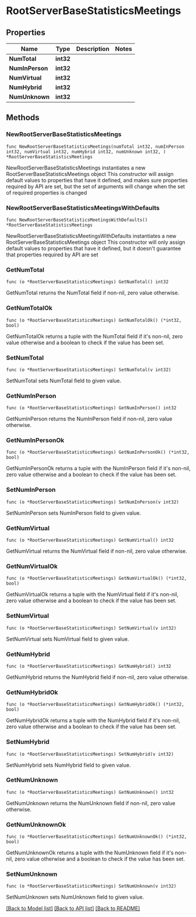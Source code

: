 # RootServerBaseStatisticsMeetings

## Properties

Name | Type | Description | Notes
------------ | ------------- | ------------- | -------------
**NumTotal** | **int32** |  | 
**NumInPerson** | **int32** |  | 
**NumVirtual** | **int32** |  | 
**NumHybrid** | **int32** |  | 
**NumUnknown** | **int32** |  | 

## Methods

### NewRootServerBaseStatisticsMeetings

`func NewRootServerBaseStatisticsMeetings(numTotal int32, numInPerson int32, numVirtual int32, numHybrid int32, numUnknown int32, ) *RootServerBaseStatisticsMeetings`

NewRootServerBaseStatisticsMeetings instantiates a new RootServerBaseStatisticsMeetings object
This constructor will assign default values to properties that have it defined,
and makes sure properties required by API are set, but the set of arguments
will change when the set of required properties is changed

### NewRootServerBaseStatisticsMeetingsWithDefaults

`func NewRootServerBaseStatisticsMeetingsWithDefaults() *RootServerBaseStatisticsMeetings`

NewRootServerBaseStatisticsMeetingsWithDefaults instantiates a new RootServerBaseStatisticsMeetings object
This constructor will only assign default values to properties that have it defined,
but it doesn't guarantee that properties required by API are set

### GetNumTotal

`func (o *RootServerBaseStatisticsMeetings) GetNumTotal() int32`

GetNumTotal returns the NumTotal field if non-nil, zero value otherwise.

### GetNumTotalOk

`func (o *RootServerBaseStatisticsMeetings) GetNumTotalOk() (*int32, bool)`

GetNumTotalOk returns a tuple with the NumTotal field if it's non-nil, zero value otherwise
and a boolean to check if the value has been set.

### SetNumTotal

`func (o *RootServerBaseStatisticsMeetings) SetNumTotal(v int32)`

SetNumTotal sets NumTotal field to given value.


### GetNumInPerson

`func (o *RootServerBaseStatisticsMeetings) GetNumInPerson() int32`

GetNumInPerson returns the NumInPerson field if non-nil, zero value otherwise.

### GetNumInPersonOk

`func (o *RootServerBaseStatisticsMeetings) GetNumInPersonOk() (*int32, bool)`

GetNumInPersonOk returns a tuple with the NumInPerson field if it's non-nil, zero value otherwise
and a boolean to check if the value has been set.

### SetNumInPerson

`func (o *RootServerBaseStatisticsMeetings) SetNumInPerson(v int32)`

SetNumInPerson sets NumInPerson field to given value.


### GetNumVirtual

`func (o *RootServerBaseStatisticsMeetings) GetNumVirtual() int32`

GetNumVirtual returns the NumVirtual field if non-nil, zero value otherwise.

### GetNumVirtualOk

`func (o *RootServerBaseStatisticsMeetings) GetNumVirtualOk() (*int32, bool)`

GetNumVirtualOk returns a tuple with the NumVirtual field if it's non-nil, zero value otherwise
and a boolean to check if the value has been set.

### SetNumVirtual

`func (o *RootServerBaseStatisticsMeetings) SetNumVirtual(v int32)`

SetNumVirtual sets NumVirtual field to given value.


### GetNumHybrid

`func (o *RootServerBaseStatisticsMeetings) GetNumHybrid() int32`

GetNumHybrid returns the NumHybrid field if non-nil, zero value otherwise.

### GetNumHybridOk

`func (o *RootServerBaseStatisticsMeetings) GetNumHybridOk() (*int32, bool)`

GetNumHybridOk returns a tuple with the NumHybrid field if it's non-nil, zero value otherwise
and a boolean to check if the value has been set.

### SetNumHybrid

`func (o *RootServerBaseStatisticsMeetings) SetNumHybrid(v int32)`

SetNumHybrid sets NumHybrid field to given value.


### GetNumUnknown

`func (o *RootServerBaseStatisticsMeetings) GetNumUnknown() int32`

GetNumUnknown returns the NumUnknown field if non-nil, zero value otherwise.

### GetNumUnknownOk

`func (o *RootServerBaseStatisticsMeetings) GetNumUnknownOk() (*int32, bool)`

GetNumUnknownOk returns a tuple with the NumUnknown field if it's non-nil, zero value otherwise
and a boolean to check if the value has been set.

### SetNumUnknown

`func (o *RootServerBaseStatisticsMeetings) SetNumUnknown(v int32)`

SetNumUnknown sets NumUnknown field to given value.



[[Back to Model list]](../README.md#documentation-for-models) [[Back to API list]](../README.md#documentation-for-api-endpoints) [[Back to README]](../README.md)


